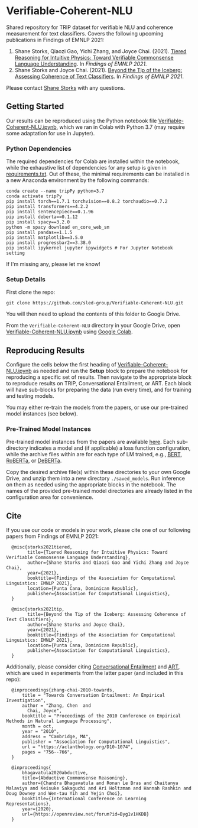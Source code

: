 # Verifiable-Coherent-NLU
Shared repository for TRIP dataset for verifiable NLU and coherence measurement for text classifiers. Covers the following upcoming publications in Findings of EMNLP 2021:
1. Shane Storks, Qiaozi Gao, Yichi Zhang, and Joyce Chai. (2021). [Tiered Reasoning for Intuitive Physics: Toward Verifiable Commonsense Language Understanding](https://arxiv.org/abs/2109.04947). In _Findings of EMNLP 2021_.
2. Shane Storks and Joyce Chai. (2021). [Beyond the Tip of the Iceberg: Assessing Coherence of Text Classifiers](https://arxiv.org/abs/2109.04922). In _Findings of EMNLP 2021_.

Please contact [Shane Storks](http://scr.im/sstorks) with any questions.

## Getting Started
Our results can be reproduced using the Python notebook file [Verifiable-Coherent-NLU.ipynb](Verifiable-Coherent-NLU.ipynb), which we ran in Colab with Python 3.7 (may require some adaptation for use in Jupyter). 

### Python Dependencies
The required dependencies for Colab are installed within the notebook, while the exhaustive list of dependencies for any setup is given in [requirements.txt](requirements.txt). Out of these, the minimal requirements can be installed in a new Anaconda environment by the following commands:
```
conda create --name tripPy python=3.7
conda activate tripPy
pip install torch==1.7.1 torchvision==0.8.2 torchaudio==0.7.2
pip install transformers==4.2.2
pip install sentencepiece==0.1.96
pip install deberta==0.1.12
pip install spacy==3.2.0
python -m spacy download en_core_web_sm
pip install pandas==1.1.5
pip install matplotlib==3.5.0
pip install progressbar2==3.38.0
pip install ipykernel jupyter ipywidgets # For Jupyter Notebook setting
```

If I'm missing any, please let me know!

### Setup Details
First clone the repo:
```
git clone https://github.com/sled-group/Verifiable-Coherent-NLU.git
```

You will then need to upload the contents of this folder to Google Drive.

From the `Verifiable-Coherent-NLU` directory in your Google Drive, open [Verifiable-Coherent-NLU.ipynb](Verifiable-Coherent-NLU.ipynb) using [Google Colab](https://colab.research.google.com).

## Reproducing Results

Configure the cells below the first heading of [Verifiable-Coherent-NLU.ipynb](Verifiable-Coherent-NLU.ipynb) as needed and run the **Setup** block to prepare the notebook for reproducing a specific set of results. Then navigate to the appropriate block to reproduce results on TRIP, Conversational Entailment, or ART. Each block will have sub-blocks for preparing the data (run every time), and for training and testing models.

You may either re-train the models from the papers, or use our pre-trained model instances (see below).

### Pre-Trained Model Instances
Pre-trained model instances from the papers are available [here](https://drive.google.com/drive/folders/1gu3ZI2YrPbmrOtEqIS1XLG8U5c2eNiMc?usp=sharing). Each sub-directory indicates a model and (if applicable) a loss function configuration, while the archive files within are for each type of LM trained, e.g., [BERT](https://github.com/huggingface/transformers/tree/master/src/transformers/models/bert), [RoBERTa](https://github.com/huggingface/transformers/tree/master/src/transformers/models/roberta), or [DeBERTa](https://github.com/huggingface/transformers/tree/master/src/transformers/models/deberta). 

Copy the desired archive file(s) within these directories to your own Google Drive, and unzip them into a new directory `./saved_models`. Run inference on them as needed using the appropriate blocks in the notebook. The names of the provided pre-trained model directories are already listed in the configuration area for convenience.

## Cite
If you use our code or models in your work, please cite one of our following papers from Findings of EMNLP 2021:
```
  @misc{storks2021tiered,
        title={Tiered Reasoning for Intuitive Physics: Toward Verifiable Commonsense Language Understanding}, 
        author={Shane Storks and Qiaozi Gao and Yichi Zhang and Joyce Chai},
        year={2021},
        booktitle={Findings of the Association for Computational Linguistics: EMNLP 2021},
        location={Punta Cana, Dominican Republic},
        publisher={Association for Computational Linguistics},
  }
```

```
  @misc{storks2021tip,
        title={Beyond the Tip of the Iceberg: Assessing Coherence of Text Classifiers}, 
        author={Shane Storks and Joyce Chai},
        year={2021},
        booktitle={Findings of the Association for Computational Linguistics: EMNLP 2021},
        location={Punta Cana, Dominican Republic},
        publisher={Association for Computational Linguistics},
  }
```

Additionally, please consider citing [Conversational Entailment](https://sled.eecs.umich.edu/post/resources/conversation-entailment/) and [ART](https://github.com/allenai/abductive-commonsense-reasoning), which are used in experiments from the latter paper (and included in this repo):
```
  @inproceedings{zhang-chai-2010-towards,
      title = "Towards Conversation Entailment: An Empirical Investigation",
      author = "Zhang, Chen  and
        Chai, Joyce",
      booktitle = "Proceedings of the 2010 Conference on Empirical Methods in Natural Language Processing",
      month = oct,
      year = "2010",
      address = "Cambridge, MA",
      publisher = "Association for Computational Linguistics",
      url = "https://aclanthology.org/D10-1074",
      pages = "756--766",
  }
```

```
  @inproceedings{
      bhagavatula2020abductive,
      title={Abductive Commonsense Reasoning},
      author={Chandra Bhagavatula and Ronan Le Bras and Chaitanya Malaviya and Keisuke Sakaguchi and Ari Holtzman and Hannah Rashkin and Doug Downey and Wen-tau Yih and Yejin Choi},
      booktitle={International Conference on Learning Representations},
      year={2020},
      url={https://openreview.net/forum?id=Byg1v1HKDB}
  }
```
